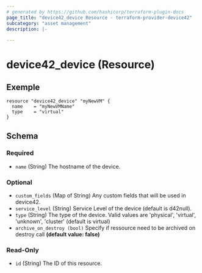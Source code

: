 ```yaml
---
# generated by https://github.com/hashicorp/terraform-plugin-docs
page_title: "device42_device Resource - terraform-provider-device42"
subcategory: "asset management"
description: |-
  
---
```


# device42_device (Resource)

## Exemple 

```hcl
resource "device42_device" "myNewVM" {
  name    = "myNewVMName"
  type    = "virtual"
}
```


<!-- schema generated by tfplugindocs -->
## Schema

### Required

- `name` (String) The hostname of the device.

### Optional

- `custom_fields` (Map of String) Any custom fields that will be used in device42.
- `service_level` (String) Service Level of the device (default is d42null).
- `type` (String) The type of the device. Valid values are 'physical', 'virtual', 'unknown', 'cluster' (default is virtual)
- `archive_on_destroy (bool)` Specify if ressource need to be archived on destroy call **(default value: false)**

### Read-Only

- `id` (String) The ID of this resource.



